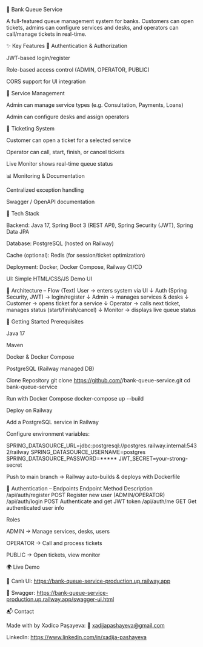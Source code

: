 🏦 Bank Queue Service

A full-featured queue management system for banks. Customers can open tickets, admins can configure services and desks, and operators can call/manage tickets in real-time.

✨ Key Features
🔐 Authentication & Authorization

JWT-based login/register

Role-based access control (ADMIN, OPERATOR, PUBLIC)

CORS support for UI integration

🏦 Service Management

Admin can manage service types (e.g. Consultation, Payments, Loans)

Admin can configure desks and assign operators

🎫 Ticketing System

Customer can open a ticket for a selected service

Operator can call, start, finish, or cancel tickets

Live Monitor shows real-time queue status

📊 Monitoring & Documentation

Centralized exception handling

Swagger / OpenAPI documentation

🧰 Tech Stack

Backend: Java 17, Spring Boot 3 (REST API), Spring Security (JWT), Spring Data JPA

Database: PostgreSQL (hosted on Railway)

Cache (optional): Redis (for session/ticket optimization)

Deployment: Docker, Docker Compose, Railway CI/CD

UI: Simple HTML/CSS/JS Demo UI

🧭 Architecture – Flow (Text)
User → enters system via UI
↓
Auth (Spring Security, JWT) → login/register
↓
Admin → manages services & desks
↓
Customer → opens ticket for a service
↓
Operator → calls next ticket, manages status (start/finish/cancel)
↓
Monitor → displays live queue status

🚀 Getting Started
Prerequisites

Java 17

Maven

Docker & Docker Compose

PostgreSQL (Railway managed DB)

Clone Repository
git clone https://github.com/<your-username>/bank-queue-service.git
cd bank-queue-service

Run with Docker Compose
docker-compose up --build

Deploy on Railway

Add a PostgreSQL service in Railway

Configure environment variables:

SPRING_DATASOURCE_URL=jdbc:postgresql://postgres.railway.internal:5432/railway
SPRING_DATASOURCE_USERNAME=postgres
SPRING_DATASOURCE_PASSWORD=*****
JWT_SECRET=your-strong-secret



Push to main branch → Railway auto-builds & deploys with Dockerfile

🔐 Authentication – Endpoints
Endpoint	Method	Description
/api/auth/register	POST	Register new user (ADMIN/OPERATOR)
/api/auth/login	POST	Authenticate and get JWT token
/api/auth/me	GET	Get authenticated user info

Roles

ADMIN → Manage services, desks, users

OPERATOR → Call and process tickets

PUBLIC → Open tickets, view monitor

🌍 Live Demo

🔗 Canlı UI: https://bank-queue-service-production.up.railway.app

🔗 Swagger: https://bank-queue-service-production.up.railway.app/swagger-ui.html


📬 Contact

Made with by Xədicə Paşayeva: 📧 xadijapashayeva@gmail.com

LinkedIn: https://www.linkedin.com/in/xadija-pashayeva
